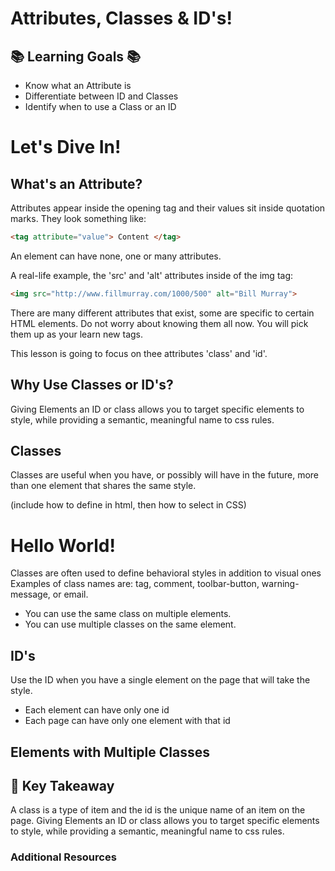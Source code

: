 # Attributes, Classes & ID's!


## 📚 Learning Goals 📚
- Know what an Attribute is
- Differentiate between ID and Classes
- Identify when to use a Class or an ID

# Let's Dive In!
## What's an Attribute?
Attributes appear inside the opening tag and their values sit inside quotation marks. They look something like:
  ```html
  <tag attribute="value"> Content </tag>
  ```

An element can have none, one or many attributes.

A real-life example, the 'src' and 'alt' attributes inside of the img tag:
  ```html
  <img src="http://www.fillmurray.com/1000/500" alt="Bill Murray">
  ```

There are many different attributes that exist, some are specific to certain HTML elements. Do not worry about knowing them all now. You will pick them up as your learn new tags.

 This lesson is going to focus on thee attributes 'class' and 'id'.


## Why Use Classes or ID's?
Giving Elements an ID or class allows you to target specific elements to style, while providing a semantic, meaningful name to css rules.

## Classes

 Classes are useful when you have, or possibly will have in the future, more than one element that shares the same style.


 (include how to define in html, then how to select in CSS)
 <h1 class="page-title"> Hello World! </h1>

 Classes are often used to define behavioral styles in addition to visual ones Examples of class names are: tag, comment, toolbar-button, warning-message, or email.

- You can use the same class on multiple elements.
- You can use multiple classes on the same element.

## ID's

Use the ID when you have a single element on the page that will take the style.

- Each element can have only one id
- Each page can have only one element with that id


## Elements with Multiple Classes



## 🔑 Key Takeaway
A class is a type of item and the id is the unique name of an item on the page. Giving Elements an ID or class allows you to target specific elements to style, while providing a semantic, meaningful name to css rules.

### Additional Resources
